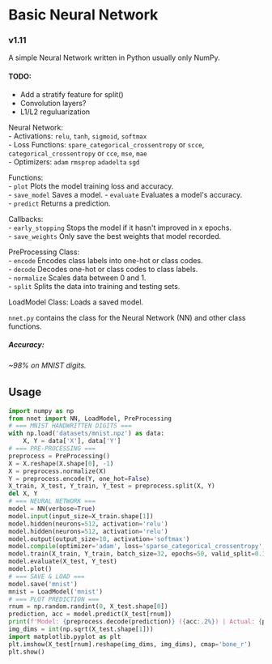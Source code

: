 # Basic Neural Network

### v1.11

A simple Neural Network written in Python usually only NumPy.

#### TODO:

- Add a stratify feature for split()
- Convolution layers?
- L1/L2 reguluarization

Neural Network:  
    - Activations: `relu`, `tanh`, `sigmoid`, `softmax`  
    - Loss Functions: `spare_categorical_crossentropy` or `scce`, `categorical_crossentropy` or `cce`, `mse`, `mae`  
    - Optimizers: `adam` `rmsprop` `adadelta` `sgd`  

Functions:  
    - `plot` Plots the model training loss and accuracy.  
    - `save_model` Saves a model.
    - `evaluate` Evaluates a model's accuracy.  
    - `predict` Returns a prediction.
    
Callbacks:  
    - `early_stopping` Stops the model if it hasn't improved in x epochs.  
    - `save_weights` Only save the best weights that model recorded.  

PreProcessing Class:  
    - `encode` Encodes class labels into one-hot or class codes.  
    - `decode` Decodes one-hot or class codes to class labels.  
    - `normalize` Scales data between 0 and 1.  
    - `split` Splits the data into training and testing sets.  
  
LoadModel Class: Loads a saved model.  

`nnet.py` contains the class for the Neural Network (NN) and other class functions.

##### Accuracy:  
###### ~98% on MNIST digits.

## Usage

```python
import numpy as np
from nnet import NN, LoadModel, PreProcessing
# === MNIST HANDWRITTEN DIGITS ===
with np.load('datasets/mnist.npz') as data:
    X, Y = data['X'], data['Y']
# === PRE-PROCESSING ===
preprocess = PreProcessing()
X = X.reshape(X.shape[0], -1)
X = preprocess.normalize(X)
Y = preprocess.encode(Y, one_hot=False)
X_train, X_test, Y_train, Y_test = preprocess.split(X, Y)
del X, Y
# === NEURAL NETWORK ===
model = NN(verbose=True)
model.input(input_size=X_train.shape[1])
model.hidden(neurons=512, activation='relu')
model.hidden(neurons=512, activation='relu')
model.output(output_size=10, activation='softmax')
model.compile(optimizer='adam', loss='sparse_categorical_crossentropy', learn_rate=0.1)
model.train(X_train, Y_train, batch_size=32, epochs=50, valid_split=0.1, early_stopping=3, save_weights=True)
model.evaluate(X_test, Y_test)
model.plot()
# === SAVE & LOAD ===
model.save('mnist')
mnist = LoadModel('mnist')
# === PLOT PREDICTION ===
rnum = np.random.randint(0, X_test.shape[0])
prediction, acc = model.predict(X_test[rnum])
print(f'Model: {preprocess.decode(prediction)} ({acc:.2%}) | Actual: {preprocess.decode(Y_test[rnum])}')
img_dims = int(np.sqrt(X_test.shape[1]))
import matplotlib.pyplot as plt
plt.imshow(X_test[rnum].reshape(img_dims, img_dims), cmap='bone_r')
plt.show()
